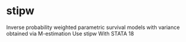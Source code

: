 # stipw
Inverse probability weighted parametric survival models with variance obtained via M-estimation Use stipw With STATA 18
